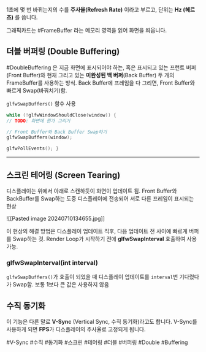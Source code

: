 
1초에 몇 번 바뀌는지의 수를 **주사율(Refresh Rate)** 이라고 부르고, 단위는 **Hz (헤르츠)** 를 씁니다. 

그래픽카드는 #FrameBuffer 라는 메모리 영역을 읽어 화면을 띄웁니다.


## 더블 버퍼링 (Double Buffering)

#DoubleBuffering 은 지금 화면에 표시되어야 하는, 혹은 표시되고 있는 프런트 버퍼(Front Buffer)와 현재 그리고 있는 **미완성된 백 버퍼**(Back Buffer) 두 개의 FrameBuffer를 사용하는 방식. Back Buffer에 프레임을 다 그리면, Front Buffer와 빠르게 Swap(바꿔치기)함.

`glfwSwapBuffers()` 함수 사용

```cpp title:'glfwSwapBuffers'
while (!glfwWindowShouldClose(window)) { 
// TODO: 화면에 뭔가 그리기 

// Front Buffer와 Back Buffer Swap하기 
glfwSwapBuffers(window); 

glfwPollEvents(); }
```

---

## 스크린 테어링 (Screen Tearing)

디스플레이는 위에서 아래로 스캔하듯이 화면이 업데이트 됨. 
Front Buffer와 BackBuffer를 Swap하는 도중 디스플레이에 전송되어 서로 다른 프레임이 표시되는 현상

![[Pasted image 20240710134655.jpg]]

이 현상의 해결 방법은 디스플레이 업데이트 직후, 다음 업데이트 전 사이에 빠르게 버퍼를 Swap하는 것. Render Loop가 시작하기 전에 **glfwSwapInterval** 호출하여 사용 가능.

### **glfwSwapInterval**(int **interval**)
 
`glfwSwapBuffers()`가 호출이 되었을 때 디스플레이 업데이트를 `interval`번 기다렸다가 Swap함. 보통 **1**보다 큰 값은 사용하지 않음

## 수직 동기화

이 기능은 다른 말로 **V-Sync** (Vertical Sync, 수직 동기화)라고도 합니다. V-Sync를 사용하게 되면 **FPS**가 디스플레이의 주사율로 고정되게 됩니다.



#V-Sync #수직 #동기화 #스크린 #테어링 #더블 #버퍼링
#Double #Buffering